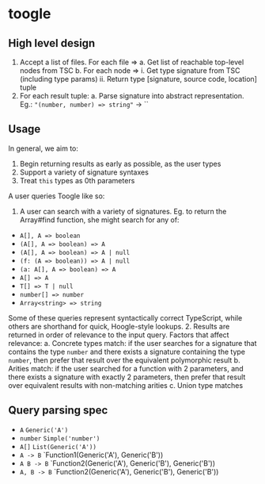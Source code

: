 # toogle

## High level design

1. Accept a list of files. For each file =>
  a. Get list of reachable top-level nodes from TSC
  b. For each node =>
    i. Get type signature from TSC (including type params)
    ii. Return type [signature, source code, location] tuple
2. For each result tuple:
  a. Parse signature into abstract representation. Eg.:
      `"(number, number) => string"` -> ``


## Usage

In general, we aim to:

1. Begin returning results as early as possible, as the user types
2. Support a variety of signature syntaxes
3. Treat `this` types as 0th parameters

A user queries Toogle like so:

1. A user can search with a variety of signatures. Eg. to return the Array#find function, she might search for any of:
  - `A[], A => boolean`
  - `(A[], A => boolean) => A`
  - `(A[], A => boolean) => A | null`
  - `(f: (A => boolean)) => A | null`
  - `(a: A[], A => boolean) => A`
  - `A[] => A`
  - `T[] => T | null`
  - `number[] => number`
  - `Array<string> => string`

  Some of these queries represent syntactically correct TypeScript, while others are shorthand for quick, Hoogle-style lookups.
2. Results are returned in order of relevance to the input query. Factors that affect relevance:
  a. Concrete types match: if the user searches for a signature that contains the type `number` and there exists a signature containing the type `number`, then prefer that result over the equivalent polymorphic result
  b. Arities match: if the user searched for a function with 2 parameters, and there exists a signature with exactly 2 parameters, then prefer that result over equivalent results with non-matching arities
  c. Union type matches

## Query parsing spec

- `A`             `Generic('A')`
- `number`        `Simple('number')`
- `A[]`           `List(Generic('A'))`
- `A -> B`        `Function1(Generic('A'), Generic('B'))
- `A B -> B`      `Function2(Generic('A'), Generic('B'), Generic('B'))
- `A, B -> B`     `Function2(Generic('A'), Generic('B'), Generic('B'))
